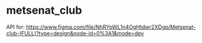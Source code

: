 # metsenat_club

API for: 
https://www.figma.com/file/NhRYpWL1n4OgHtdwr2XDgp/Metsenat-club-(FULL)?type=design&node-id=0%3A1&mode=dev

